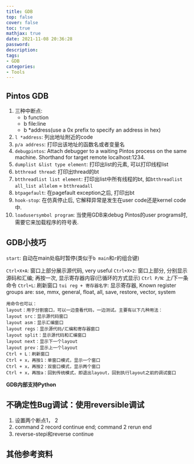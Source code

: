 ```yaml
---
title: GDB
top: false
cover: false
toc: true
mathjax: true
date: 2021-11-08 20:36:28
password:
description:
tags:
- GDB
categories:
- Tools
---
```


## Pintos GDB

1. 三种中断点:
    - b function
    - b file:line
    - b *address(use a 0x prefix to specify an address in hex)
2. `l *address`: 列出地址附近的code
3. `p/a address`: 打印出该地址的函数名或者变量名
4. `debugpintos`: Attach debugger to a waiting Pintos process on the same machine. Shorthand for target remote localhost:1234.
	<!-- more -->
5. `dumplist &list type element`: 打印出list的元素, 可以打印线程list
6. `btthread thread`: 打印出thread的bt
7. `btthreadlist list element`: 打印出list中所有线程的bt, 如`btthreadlist all_list allelem` = `btthreadall`
8. `btpagefault`: 在pagefault exception之后, 打印出bt
9. `hook-stop`: 在仿真停止后, 它解释异常是发生在user code还是kernel code中.
10. `loadusersymbol program`: 当使用GDB来debug Pintos的user programs时, 需要它来加载程序的符号表. 

## GDB小技巧

`start`: 自动在main处临时暂停(类似于`b main`和`r`的组合键)

`Ctrl+X+A`: 窗口上部分展示源代码, very useful
`Ctrl+X+2`: 窗口上部分, 分别显示源码和汇编; 再按一次, 显示寄存器内容(已循环的方式显示)
`Ctrl P/N`: 上/下一条命令
`Ctrl+L`: 刷新窗口
`tui reg + 寄存器名字`: 显示寄存器, Known register groups are: sse, mmx, general, float, all, save, restore, vector, system

    用命令也可以：
    layout：用于分割窗口，可以一边查看代码，一边测试。主要有以下几种用法：
    layout src：显示源代码窗口
    layout asm：显示汇编窗口
    layout regs：显示源代码/汇编和寄存器窗口
    layout split：显示源代码和汇编窗口
    layout next：显示下一个layout
    layout prev：显示上一个layout
    Ctrl + L：刷新窗口
    Ctrl + x，再按1：单窗口模式，显示一个窗口
    Ctrl + x，再按2：双窗口模式，显示两个窗口
    Ctrl + x，再按a：回到传统模式，即退出layout，回到执行layout之前的调试窗口

**GDB内部支持Python**

## 不确定性Bug调试：使用reversible调试

1. 设置两个断点1， 2
2. command 2 record continue end; command 2 rerun end
3. reverse-stepi和reverse continue


## 其他参考资料
